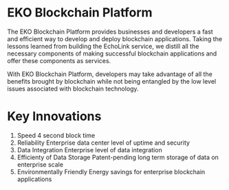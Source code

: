 # EKO Blockchain Platform

The EKO Blockchain Platform provides businesses and developers a fast and efficient way to develop and deploy blockchain applications. Taking the lessons learned from building the EchoLink service, we distill all the necessary components of making successful blockchain applications and offer these components as services.

With EKO Blockchain Platform, developers may take advantage of all the benefits brought by blockchain while not being entangled by the low level issues associated with blockchain technology.

# Key Innovations

1. Speed
   4 second block time
2. Reliability
   Enterprise data center level of uptime and security
3. Data Integration
   Enterprise level of data integration
4. Efficienty of Data Storage
   Patent-pending long term storage of data on enterprise scale
5. Environmentally Friendly
   Energy savings for enterprise blockchain applications
   
   
   
